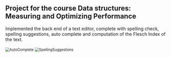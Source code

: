 ## Project for the course Data structures: Measuring and Optimizing Performance

Implemented the back end of a text editor, complete with spelling check, spelling suggestions, auto complete and computation of the Flesch Index of the text.

<img src="/Users/petra/Desktop/github/MOOCTextEditor/img/AutoComplete.jpg" alt="AutoComplete" style="zoom:80%;" />

<img src="/Users/petra/Desktop/github/MOOCTextEditor/img/SpellingSuggestions.jpg" alt="SpellingSuggestions" style="zoom:80%;" />